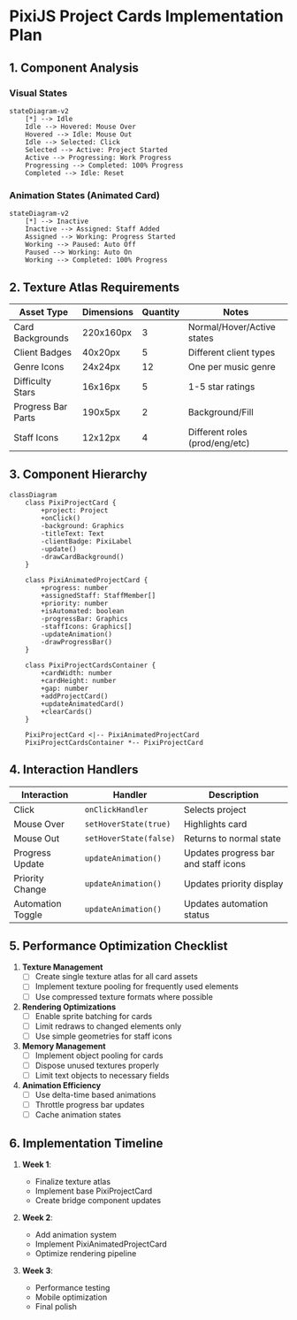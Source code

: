 # PixiJS Project Cards Implementation Plan

## 1. Component Analysis

### Visual States
```mermaid
stateDiagram-v2
    [*] --> Idle
    Idle --> Hovered: Mouse Over
    Hovered --> Idle: Mouse Out
    Idle --> Selected: Click
    Selected --> Active: Project Started
    Active --> Progressing: Work Progress
    Progressing --> Completed: 100% Progress
    Completed --> Idle: Reset
```

### Animation States (Animated Card)
```mermaid
stateDiagram-v2
    [*] --> Inactive
    Inactive --> Assigned: Staff Added
    Assigned --> Working: Progress Started
    Working --> Paused: Auto Off
    Paused --> Working: Auto On
    Working --> Completed: 100% Progress
```

## 2. Texture Atlas Requirements

| Asset Type          | Dimensions | Quantity | Notes                          |
|---------------------|------------|----------|--------------------------------|
| Card Backgrounds    | 220x160px  | 3        | Normal/Hover/Active states     |
| Client Badges       | 40x20px    | 5        | Different client types         |
| Genre Icons        | 24x24px    | 12       | One per music genre            |
| Difficulty Stars    | 16x16px    | 5        | 1-5 star ratings               |
| Progress Bar Parts  | 190x5px    | 2        | Background/Fill                |
| Staff Icons        | 12x12px    | 4        | Different roles (prod/eng/etc) |

## 3. Component Hierarchy

```mermaid
classDiagram
    class PixiProjectCard {
        +project: Project
        +onClick()
        -background: Graphics
        -titleText: Text
        -clientBadge: PixiLabel
        -update()
        -drawCardBackground()
    }

    class PixiAnimatedProjectCard {
        +progress: number
        +assignedStaff: StaffMember[]
        +priority: number
        +isAutomated: boolean
        -progressBar: Graphics
        -staffIcons: Graphics[]
        -updateAnimation()
        -drawProgressBar()
    }

    class PixiProjectCardsContainer {
        +cardWidth: number
        +cardHeight: number
        +gap: number
        +addProjectCard()
        +updateAnimatedCard()
        +clearCards()
    }

    PixiProjectCard <|-- PixiAnimatedProjectCard
    PixiProjectCardsContainer *-- PixiProjectCard
```

## 4. Interaction Handlers

| Interaction        | Handler                | Description                          |
|--------------------|------------------------|--------------------------------------|
| Click              | `onClickHandler`       | Selects project                      |
| Mouse Over         | `setHoverState(true)`  | Highlights card                      |
| Mouse Out          | `setHoverState(false)` | Returns to normal state              |
| Progress Update    | `updateAnimation()`    | Updates progress bar and staff icons |
| Priority Change    | `updateAnimation()`    | Updates priority display             |
| Automation Toggle  | `updateAnimation()`    | Updates automation status            |

## 5. Performance Optimization Checklist

1. **Texture Management**
   - [ ] Create single texture atlas for all card assets
   - [ ] Implement texture pooling for frequently used elements
   - [ ] Use compressed texture formats where possible

2. **Rendering Optimizations**
   - [ ] Enable sprite batching for cards
   - [ ] Limit redraws to changed elements only
   - [ ] Use simple geometries for staff icons

3. **Memory Management**
   - [ ] Implement object pooling for cards
   - [ ] Dispose unused textures properly
   - [ ] Limit text objects to necessary fields

4. **Animation Efficiency**
   - [ ] Use delta-time based animations
   - [ ] Throttle progress bar updates
   - [ ] Cache animation states

## 6. Implementation Timeline

1. **Week 1**: 
   - Finalize texture atlas
   - Implement base PixiProjectCard
   - Create bridge component updates

2. **Week 2**:
   - Add animation system
   - Implement PixiAnimatedProjectCard
   - Optimize rendering pipeline

3. **Week 3**:
   - Performance testing
   - Mobile optimization
   - Final polish